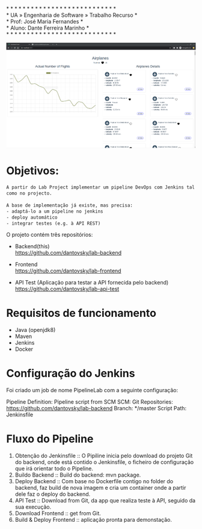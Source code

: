 
\* * * * * * * * * * * * * * * * * * * * * * * * * * *  
\* UA » Engenharia de Software » Trabalho Recurso    *  
\* Prof: José Maria Fernandes                        *  
\* Aluno: Dante Ferreira Marinho                     *  
\* * * * * * * * * * * * * * * * * * * * * * * * * * *  

![Pipeline DevOps com Jenkins](https://raw.githubusercontent.com/dantovsky/lab-backend/master/print-of-planes.png "Pipeline DevOps com Jenkins")

# Objetivos:
```
A partir do Lab Project implementar um pipeline DevOps com Jenkins tal como no projecto.

A base de implementação já existe, mas precisa:
- adaptá-lo a um pipeline no jenkins
- deploy automático
- integrar testes (e.g. à API REST)
```

O projeto contém três repositórios:

- Backend(this)  
https://github.com/dantovsky/lab-backend

- Frontend  
https://github.com/dantovsky/lab-frontend

- API Test (Aplicação para testar a API fornecida pelo backend)  
https://github.com/dantovsky/lab-api-test

# Requisitos de funcionamento

- Java (openjdk8)
- Maven
- Jenkins
- Docker

# Configuração do Jenkins

Foi criado um job de nome PipelineLab com a seguinte configuração:

Pipeline
    Definition: Pipeline script from SCM
    SCM: Git
    Repositories: https://github.com/dantovsky/lab-backend
    Branch: */master
    Script Path: Jenkinsfile

# Fluxo do Pipeline

1. Obtenção do Jenkinsfile :: O Pipiline inicia pelo download do projeto Git do backend, onde está contido o Jenkinsfile, o ficheiro de configuração que irá orientar todo o Pipeline.  
2. Buildo Backend :: Build do backend: mvn package.  
3. Deploy Backend :: Com base no Dockerfile contigo no folder do backend, faz build de nova imagem e cria um container onde a partir dele faz o deploy do backend.  
4. API Test :: Download from Git, da app que realiza teste à API, seguido da sua execução.  
5. Download Frontend :: get from Git.  
6. Build & Deploy Frontend :: aplicação pronta para demonstação.  

